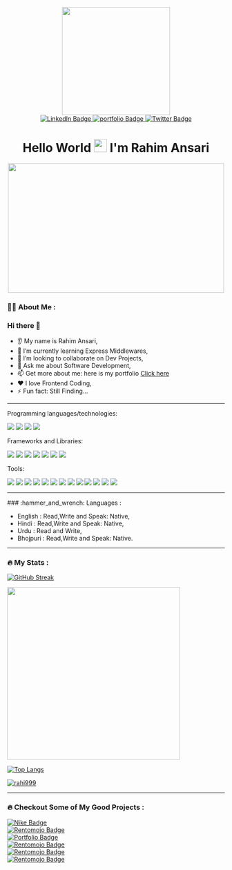 
<div id="header" align="center">
  <img src=https://media.tenor.com/NOYF3f82b_gAAAAC/programmer.gif" borderRadius="50%" width="250"/>
</div>

<div id="badges" align="center">
  <a href="https://www.linkedin.com/in/rahim-ansari-43861922b">
    <img src="https://img.shields.io/badge/LinkedIn-blue?style=for-the-badge&logo=linkedin&logoColor=white" alt="LinkedIn Badge"/>
  </a>
  <a href="https://rahim-ansari-masai.netlify.app/">
    <img src="https://img.shields.io/badge/Portfolio-teal?style=for-the-badge&logo=phone&logoColor=white" alt="portfolio Badge"/>
  </a>
  <a href="https://twitter.com/AhilHussain8">
    <img src="https://img.shields.io/badge/Twitter-blue?style=for-the-badge&logo=twitter&logoColor=white" alt="Twitter Badge"/>
  </a>
</div>
<div align="center"><img src="https://komarev.com/ghpvc/?username=Rahi999&style=flat-square&color=blue" alt=""/></div>
<h1 align="center">
  Hello World
  <img src="https://media.giphy.com/media/hvRJCLFzcasrR4ia7z/giphy.gif" width="30px"/>
  I'm Rahim Ansari
</h1>



<div align="center">
  <img src="https://media.giphy.com/media/dWesBcTLavkZuG35MI/giphy.gif" width="500" height="300"/>
</div>

### :woman_technologist: About Me :

### Hi there 👋
* 👂 My name is Rahim Ansari,
* 🌱 I’m currently learning Express Middlewares,
* 🤝 I’m looking to collaborate on Dev Projects,
* 💬 Ask me about Software Development,
* 📫 Get more about me: here is my portfolio <a href="https://rahim-ansari-masai.netlify.app" target="_blank"> Click here</a>
* ❤️ I love Frontend Coding,
* ⚡ Fun fact: Still Finding...

<hr />

Programming languages/technologies:

<p>
  <img src="https://img.shields.io/badge/HTML5-E34F26?style=for-the-badge&logo=html5&logoColor=white" />
  <img src="https://img.shields.io/badge/CSS3-1572B6?style=for-the-badge&logo=css3&logoColor=white" />
  <img src="https://img.shields.io/badge/JavaScript-323330?style=for-the-badge&logo=javascript&logoColor=F7DF1E" />
  <img src="https://img.shields.io/badge/TypeScript(Basics)-007ACC?style=for-the-badge&logo=typescript&logoColor=white" />
</p>

Frameworks and Libraries:
<p>
  <img src="https://img.shields.io/badge/React-20232A?style=for-the-badge&logo=react&logoColor=61DAFB" />
  <img src="https://img.shields.io/badge/Redux-38B2AC?style=for-the-badge&logo=Redux&logoColor=white" />
 
  <img src="https://img.shields.io/badge/Material_UI-563D7C?style=for-the-badge&logo=material-ui&logoColor=white" />
  <img src="https://img.shields.io/badge/Chakra_UI-38B2AC?style=for-the-badge&logo=chakra-ui&logoColor=white" />
    <img src="https://img.shields.io/badge/Bootstrap-563D7C?style=for-the-badge&logo=bootstrap&logoColor=white" />
   <img src="https://img.shields.io/badge/Tailwind_CSS-38B2AC?style=for-the-badge&logo=tailwind-css&logoColor=white" />
  <img src="https://img.shields.io/badge/jQuery(Basics)-0769AD?style=for-the-badge&logo=jquery&logoColor=white" />

  
</p>

Tools:

<p>
  <img src="https://img.shields.io/badge/Visual_Studio_Code-0078D4?style=for-the-badge&logo=visual%20studio%20code&logoColor=white" />
  <img src="https://img.shields.io/badge/Visual_Studio-5C2D91?style=for-the-badge&logo=visual%20studio&logoColor=white" />
  <img src="https://img.shields.io/badge/Cypress-66595C?style=for-the-badge&logo=cypress&logoColor=white" />
  <img src="https://img.shields.io/badge/Jest-2C2255?style=for-the-badge&logo=jest&logoColor=white" />
   <img src="https://img.shields.io/badge/node-5C2D91?style=for-the-badge&logo=node&logoColor=white" />
  <img src="https://img.shields.io/badge/git-66595C?style=for-the-badge&logo=git&logoColor=white" />
  <img src="https://img.shields.io/badge/npm-5C2D91?style=for-the-badge&logo=npm&logoColor=white" />
  <img src="https://img.shields.io/badge/Codesandbox-%23575757.svg?&style=for-the-badge&logo=codesandbox&logoColor=important" />
   <img src="https://img.shields.io/badge/Codepen-0078D4?style=for-the-badge&logo=codepen&logoColor=white" />
  <img src="https://img.shields.io/badge/Heroku_Server-2C2255?style=for-the-badge&logo=heroku-server&logoColor=white" />
  <img src="https://img.shields.io/badge/glitch_server-%23575757.svg?&style=for-the-badge&logo=glitch-server&logoColor=important" />
    <img src="https://img.shields.io/badge/netlify-2C2255?style=for-the-badge&logo=netlify&logoColor=white" />
  <img src="https://img.shields.io/badge/vercel-%23575757.svg?&style=for-the-badge&logo=vercel&logoColor=important" />
</p>

<hr />
### :hammer_and_wrench: Languages :
<div>
 <ul>
 <li>English : Read,Write and Speak: Native,</li>
 <li>Hindi : Read,Write and Speak: Native,</li>
 <li>Urdu : Read and Write,</li>
 <li>Bhojpuri : Read,Write and Speak: Native.</li>
 </ul>
</div>
<hr />

### :fire: My Stats : 
[![GitHub Streak](http://github-readme-streak-stats.herokuapp.com?user=Rahi999&theme=dark&background=000000)](https://git.io/streak-stats)

<img src="https://github-readme-stats.vercel.app/api?username=Rahi999&show_icons=true&theme=ADD_THEME_HERE" width="400">



[![Top Langs](https://github-readme-stats.vercel.app/api/top-langs/?username=Rahi999&layout=compact&theme=vision-friendly-dark)](https://github.com/anuraghazra/github-readme-stats)
<p align="left"> <a href="https://github.com/ryo-ma/github-profile-trophy"><img src="https://github-profile-trophy.vercel.app/?username=rahi999" alt="rahi999" /></a> </p>
<hr />

### :fire: Checkout Some of My Good Projects : 


<div id="badges">
  <div>
 <a
href="https://clone-nike.netlify.app">
    <img src="https://img.shields.io/badge/Nike.com-white?style=for-the-badge&logo=Nike.com&logoColor=black" alt="Nike Badge"/>
  </a> </div>
 <div>
 <a
href="https://csb-v02nso.netlify.app/">
    <img src="https://img.shields.io/badge/Rentomojo.com-white?style=for-the-badge&logo=Rentomojo.com&logoColor=black" alt="Rentomojo Badge"/>
  </a> </div>
  
  <div>
   <a href="https://rahim-ansari-masai.netlify.app/">
    <img src="https://img.shields.io/badge/My Portfolio-white?style=for-the-badge&logo=Portfolio&logoColor=black" alt="Portfolio Badge"/>
  </a> </div>
  <div>
<a href="https://csb-gdn25k-c0ovgbdwd-rahi.vercel.app/">
    <img src="https://img.shields.io/badge/ESPNcrickinfo.com-white?style=for-the-badge&logo=Rentomojo.com&logoColor=black" alt="Rentomojo Badge"/>
  </a> </div>
  

  <div>
  <a href="https://dapper-pony-7db47d.netlify.app">
    <img src="https://img.shields.io/badge/NordstromRack.com-white?style=for-the-badge&logo=NordstromRack.com&logoColor=black" alt="Rentomojo Badge"/>
  </a></div>
  
  <div>
   <a href="https://singular-hamster-a3212e.netlify.app">
    <img src="https://img.shields.io/badge/Stylecraze.com-white?style=for-the-badge&logo=Stylecraze.com&logoColor=black" alt="Rentomojo Badge"/>
  </a></div>
  <p></p>
</div>



